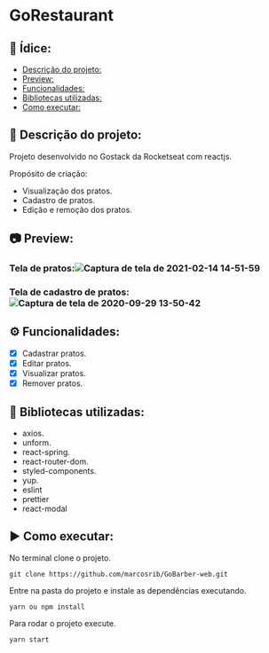 # GoRestaurant

## :page_with_curl: Ídice:
  - [Descrição do projeto:](#memo-descrição-do-projeto)
  - [Preview:](#camera-preview)
  - [Funcionalidades:](#gear-funcionalidades)
  - [Bibliotecas utilizadas:](#file_folder-bibliotecas-utilizadas)
  - [Como executar:](#arrow_forward-como-executar)

## :memo: Descrição do projeto:

Projeto desenvolvido no Gostack da Rocketseat com reactjs.

 Propósito de criação:

- Visualização dos pratos.
- Cadastro de pratos.
- Edição e remoção dos pratos.

## :camera: Preview:

### Tela de pratos:![Captura de tela de 2021-02-14 14-51-59](https://user-images.githubusercontent.com/43934564/107884803-a5949680-6ed5-11eb-965e-483323176b38.png)
### Tela de cadastro de pratos:![Captura de tela de 2020-09-29 13-50-42](https://user-images.githubusercontent.com/43934564/94588831-dc397f80-025a-11eb-9705-87846f9d041a.png)


## :gear: Funcionalidades:

- [X] Cadastrar pratos.
- [X] Editar pratos.
- [X] Visualizar pratos.
- [X] Remover pratos.
## :file_folder: Bibliotecas utilizadas:
- axios.
- unform.
- react-spring.
- react-router-dom.
- styled-components.
- yup.
- eslint
- prettier
- react-modal

## :arrow_forward: Como executar:
No terminal clone o projeto.
```
git clone https://github.com/marcosrib/GoBarber-web.git
```
Entre na pasta do projeto e instale as dependências executando.
```
yarn ou npm install
```
Para rodar o projeto execute.

```
yarn start
```
